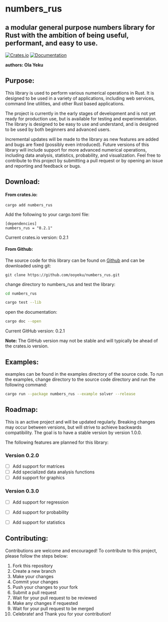 # numbers_rus
## a modular general purpose numbers library for Rust with the ambition of being useful, performant, and easy to use.
[![Crates.io](https://img.shields.io/crates/v/numbers_rus.svg)](https://crates.io/crates/numbers_rus)
[![Documentation](https://docs.rs/numbers_rus/badge.svg)](https://docs.rs/numbers_rus)



**authors: Ola Yeku**

## Purpose:
This library is used to perform various numerical operations in Rust.  It is designed to be used in a variety of applications, including web services, command line utilities, and other Rust based applications.


The project is currently in the early stages of development and is not yet ready for production use, but is available for testing and experimentation.
The library is designed to be easy to use and understand, and is designed to be used by both beginners and advanced users. 

Incremental updates will be made to the library as new features are added and bugs are fixed (possibly even introduced). 
Future versions of this library will include support for more advanced numerical operations, including data analysis, statistics, probability, and 
visualization.  Feel free to contribute to this project by submitting a pull request or by opening an issue and reporting and feedback or bugs.

## Download:
#### From crates.io:
```
cargo add numbers_rus
```
Add the following to your cargo.toml file:
```
[dependencies]
numbers_rus = "0.2.1"
```
Current crates.io version: 0.2.1

#### From Github:
The source code for this library can be found on [Github](https://github.com/ooyeku/numbers_rus)
and can be downloaded using git:
```
git clone https://github.com/ooyeku/numbers_rus.git
```
change directory to numbers_rus and test the library:
```bash
cd numbers_rus
```
``` bash
cargo test --lib
```
open the documentation:
``` bash
cargo doc --open
```
Current GitHub version: 0.2.1

**Note:** The GitHub version may not be stable and will typically be ahead of the crates.io version.
## Examples:

examples can be found in the examples directory of the source code.
To run the examples, change directory to the source code directory and run the following command:  
```bash
cargo run --package numbers_rus --example solver --release
```


## Roadmap:

This is an active project and will be updated regularly.
Breaking changes may occur between versions, but will strive to achieve backwards compatibility.
The goal is to have a stable version by version 1.0.0.

The following features are planned for this library:

### Version 0.2.0
- [ ] Add support for matrices
- [ ] Add specialized data analysis functions
- [ ] Add support for graphics
### Version 0.3.0
- [ ] Add support for regression
- [ ] Add support for probability
- [ ] Add support for statistics


## Contributing:
Contributions are welcome and encouraged!
To contribute to this project, please follow the steps below:
1. Fork this repository
2. Create a new branch
3. Make your changes
4. Commit your changes
5. Push your changes to your fork
6. Submit a pull request
7. Wait for your pull request to be reviewed
8. Make any changes if requested
9. Wait for your pull request to be merged
10. Celebrate! and Thank you for your contribution!
